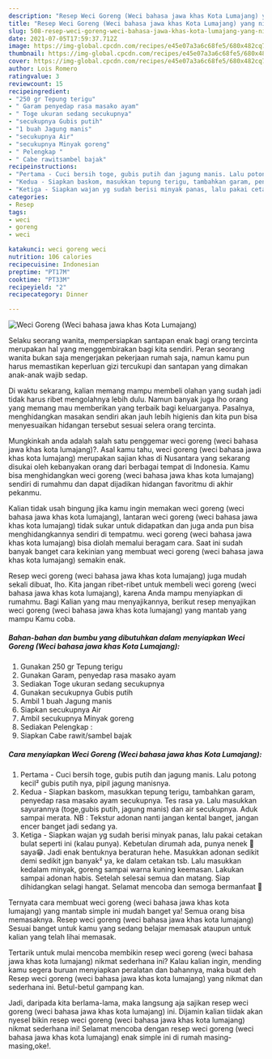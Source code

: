 ```yaml
---
description: "Resep Weci Goreng (Weci bahasa jawa khas Kota Lumajang) yang nikmat dan Mudah Dibuat"
title: "Resep Weci Goreng (Weci bahasa jawa khas Kota Lumajang) yang nikmat dan Mudah Dibuat"
slug: 508-resep-weci-goreng-weci-bahasa-jawa-khas-kota-lumajang-yang-nikmat-dan-mudah-dibuat
date: 2021-07-05T17:59:37.712Z
image: https://img-global.cpcdn.com/recipes/e45e07a3a6c68fe5/680x482cq70/weci-goreng-weci-bahasa-jawa-khas-kota-lumajang-foto-resep-utama.jpg
thumbnail: https://img-global.cpcdn.com/recipes/e45e07a3a6c68fe5/680x482cq70/weci-goreng-weci-bahasa-jawa-khas-kota-lumajang-foto-resep-utama.jpg
cover: https://img-global.cpcdn.com/recipes/e45e07a3a6c68fe5/680x482cq70/weci-goreng-weci-bahasa-jawa-khas-kota-lumajang-foto-resep-utama.jpg
author: Lois Romero
ratingvalue: 3
reviewcount: 15
recipeingredient:
- "250 gr Tepung terigu"
- " Garam penyedap rasa masako ayam"
- " Toge ukuran sedang secukupnya"
- "secukupnya Gubis putih"
- "1 buah Jagung manis"
- "secukupnya Air"
- "secukupnya Minyak goreng"
- " Pelengkap "
- " Cabe rawitsambel bajak"
recipeinstructions:
- "Pertama - Cuci bersih toge, gubis putih dan jagung manis. Lalu potong kecil² gubis putih nya, pipil jagung manisnya."
- "Kedua - Siapkan baskom, masukkan tepung terigu, tambahkan garam, penyedap rasa masako ayam secukupnya. Tes rasa ya. Lalu masukkan sayurannya (toge,gubis putih, jagung manis) dan air secukupnya. Aduk sampai merata. NB : Tekstur adonan nanti jangan kental banget, jangan encer banget jadi sedang ya."
- "Ketiga - Siapkan wajan yg sudah berisi minyak panas, lalu pakai cetakan bulat seperti ini (kalau punya). Kebetulan dirumah ada, punya nenek 👵 saya😁. Jadi enak bentuknya beraturan hehe. Masukkan adonan sedikit demi sedikit jgn banyak² ya, ke dalam cetakan tsb. Lalu masukkan kedalam minyak, goreng sampai warna kuning keemasan. Lakukan sampai adonan habis. Setelah selesai semua dan matang. Siap dihidangkan selagi hangat. Selamat mencoba dan semoga bermanfaat 🙏"
categories:
- Resep
tags:
- weci
- goreng
- weci

katakunci: weci goreng weci 
nutrition: 106 calories
recipecuisine: Indonesian
preptime: "PT17M"
cooktime: "PT33M"
recipeyield: "2"
recipecategory: Dinner

---
```



![Weci Goreng (Weci bahasa jawa khas Kota Lumajang)](https://img-global.cpcdn.com/recipes/e45e07a3a6c68fe5/680x482cq70/weci-goreng-weci-bahasa-jawa-khas-kota-lumajang-foto-resep-utama.jpg)

Selaku seorang wanita, mempersiapkan santapan enak bagi orang tercinta merupakan hal yang menggembirakan bagi kita sendiri. Peran seorang  wanita bukan saja mengerjakan pekerjaan rumah saja, namun kamu pun harus memastikan keperluan gizi tercukupi dan santapan yang dimakan anak-anak wajib sedap.

Di waktu  sekarang, kalian memang mampu membeli olahan yang sudah jadi tidak harus ribet mengolahnya lebih dulu. Namun banyak juga lho orang yang memang mau memberikan yang terbaik bagi keluarganya. Pasalnya, menghidangkan masakan sendiri akan jauh lebih higienis dan kita pun bisa menyesuaikan hidangan tersebut sesuai selera orang tercinta. 



Mungkinkah anda adalah salah satu penggemar weci goreng (weci bahasa jawa khas kota lumajang)?. Asal kamu tahu, weci goreng (weci bahasa jawa khas kota lumajang) merupakan sajian khas di Nusantara yang sekarang disukai oleh kebanyakan orang dari berbagai tempat di Indonesia. Kamu bisa menghidangkan weci goreng (weci bahasa jawa khas kota lumajang) sendiri di rumahmu dan dapat dijadikan hidangan favoritmu di akhir pekanmu.

Kalian tidak usah bingung jika kamu ingin memakan weci goreng (weci bahasa jawa khas kota lumajang), lantaran weci goreng (weci bahasa jawa khas kota lumajang) tidak sukar untuk didapatkan dan juga anda pun bisa menghidangkannya sendiri di tempatmu. weci goreng (weci bahasa jawa khas kota lumajang) bisa diolah memalui beragam cara. Saat ini sudah banyak banget cara kekinian yang membuat weci goreng (weci bahasa jawa khas kota lumajang) semakin enak.

Resep weci goreng (weci bahasa jawa khas kota lumajang) juga mudah sekali dibuat, lho. Kita jangan ribet-ribet untuk membeli weci goreng (weci bahasa jawa khas kota lumajang), karena Anda mampu menyiapkan di rumahmu. Bagi Kalian yang mau menyajikannya, berikut resep menyajikan weci goreng (weci bahasa jawa khas kota lumajang) yang mantab yang mampu Kamu coba.

<!--inarticleads1-->

##### Bahan-bahan dan bumbu yang dibutuhkan dalam menyiapkan Weci Goreng (Weci bahasa jawa khas Kota Lumajang):

1. Gunakan 250 gr Tepung terigu
1. Gunakan  Garam, penyedap rasa masako ayam
1. Sediakan  Toge ukuran sedang secukupnya
1. Gunakan secukupnya Gubis putih
1. Ambil 1 buah Jagung manis
1. Siapkan secukupnya Air
1. Ambil secukupnya Minyak goreng
1. Sediakan  Pelengkap :
1. Siapkan  Cabe rawit/sambel bajak




<!--inarticleads2-->

##### Cara menyiapkan Weci Goreng (Weci bahasa jawa khas Kota Lumajang):

1. Pertama - Cuci bersih toge, gubis putih dan jagung manis. Lalu potong kecil² gubis putih nya, pipil jagung manisnya.
1. Kedua - Siapkan baskom, masukkan tepung terigu, tambahkan garam, penyedap rasa masako ayam secukupnya. Tes rasa ya. Lalu masukkan sayurannya (toge,gubis putih, jagung manis) dan air secukupnya. Aduk sampai merata. NB : Tekstur adonan nanti jangan kental banget, jangan encer banget jadi sedang ya.
1. Ketiga - Siapkan wajan yg sudah berisi minyak panas, lalu pakai cetakan bulat seperti ini (kalau punya). Kebetulan dirumah ada, punya nenek 👵 saya😁. Jadi enak bentuknya beraturan hehe. Masukkan adonan sedikit demi sedikit jgn banyak² ya, ke dalam cetakan tsb. Lalu masukkan kedalam minyak, goreng sampai warna kuning keemasan. Lakukan sampai adonan habis. Setelah selesai semua dan matang. Siap dihidangkan selagi hangat. Selamat mencoba dan semoga bermanfaat 🙏




Ternyata cara membuat weci goreng (weci bahasa jawa khas kota lumajang) yang mantab simple ini mudah banget ya! Semua orang bisa memasaknya. Resep weci goreng (weci bahasa jawa khas kota lumajang) Sesuai banget untuk kamu yang sedang belajar memasak ataupun untuk kalian yang telah lihai memasak.

Tertarik untuk mulai mencoba membikin resep weci goreng (weci bahasa jawa khas kota lumajang) nikmat sederhana ini? Kalau kalian ingin, mending kamu segera buruan menyiapkan peralatan dan bahannya, maka buat deh Resep weci goreng (weci bahasa jawa khas kota lumajang) yang nikmat dan sederhana ini. Betul-betul gampang kan. 

Jadi, daripada kita berlama-lama, maka langsung aja sajikan resep weci goreng (weci bahasa jawa khas kota lumajang) ini. Dijamin kalian tiidak akan nyesel bikin resep weci goreng (weci bahasa jawa khas kota lumajang) nikmat sederhana ini! Selamat mencoba dengan resep weci goreng (weci bahasa jawa khas kota lumajang) enak simple ini di rumah masing-masing,oke!.

